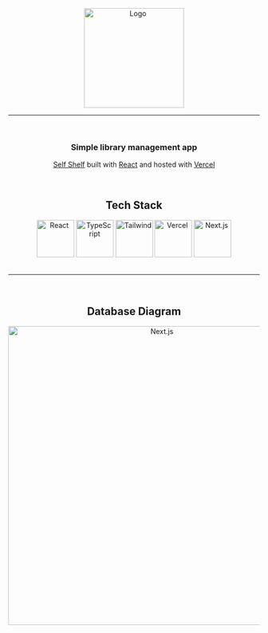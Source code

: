 <div align="center">
  <a href="https://ss.yunusemre.dev" target="_blank"><img alt="Logo" src="https://ss.yunusemre.dev/logo.svg" width="200" /></a>
</div>
<hr/>
<br/>
<h3 align="center">
  Simple library management app
</h3>
<p align="center">
  <a href="https://ss.yunusemre.dev" target="_blank">Self Shelf</a> built with <a href="https://nextjs.org/" target="_blank">React</a> and hosted with <a href="https://vercel.com/" target="_blank">Vercel</a>
</p>
<br/>
<h2 align="center">
  Tech Stack
</h2>
<div align="center">
  <img alt="React" src="https://user-images.githubusercontent.com/42357900/218828330-592fc93d-d58f-4c78-95dd-4c48967a1619.png" height="75" />
  <img alt="TypeScript" src="https://user-images.githubusercontent.com/42357900/218827976-5f27e84e-577e-4578-b04a-8de12246274e.png" height="75" />
  <img alt="Tailwind" src="https://user-images.githubusercontent.com/42357900/218828205-2228cc0e-8cdc-4f6a-9dd8-a5793dd8ffe9.svg" width="75" />
  <img alt="Vercel" src="https://user-images.githubusercontent.com/42357900/219872747-281e8987-9cbd-4cd9-b068-f0e8e23ad2bf.png" height="75" />
  <img alt="Next.js" src="https://user-images.githubusercontent.com/42357900/218829328-e4d13281-93bf-488d-a36e-29a8c44580e1.svg" height="75" />
</div>
<br/>
<hr/>
<br/>
<h2 align="center">
  Database Diagram
</h2>
<div align="center">
  <img alt="Next.js" src="https://github.com/YuunsGit/selfshelf/assets/42357900/01d906d2-6370-491d-98ce-1b557198af16" height="600" />
</div>


